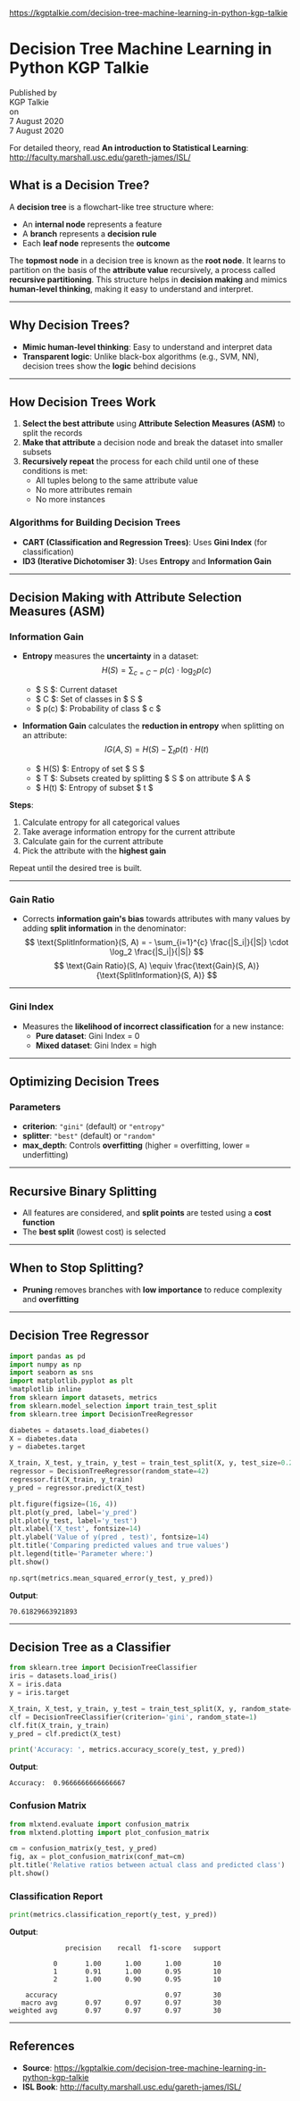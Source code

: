 https://kgptalkie.com/decision-tree-machine-learning-in-python-kgp-talkie

# Decision Tree Machine Learning in Python KGP Talkie

Published by  
KGP Talkie  
on  
7 August 2020  
7 August 2020  

For detailed theory, read **An introduction to Statistical Learning**:  
http://faculty.marshall.usc.edu/gareth-james/ISL/

## What is a Decision Tree?

A **decision tree** is a flowchart-like tree structure where:

- An **internal node** represents a feature  
- A **branch** represents a **decision rule**  
- Each **leaf node** represents the **outcome**  

The **topmost node** in a decision tree is known as the **root node**. It learns to partition on the basis of the **attribute value** recursively, a process called **recursive partitioning**. This structure helps in **decision making** and mimics **human-level thinking**, making it easy to understand and interpret.

---

## Why Decision Trees?

- **Mimic human-level thinking**: Easy to understand and interpret data  
- **Transparent logic**: Unlike black-box algorithms (e.g., SVM, NN), decision trees show the **logic** behind decisions  

---

## How Decision Trees Work

1. **Select the best attribute** using **Attribute Selection Measures (ASM)** to split the records  
2. **Make that attribute** a decision node and break the dataset into smaller subsets  
3. **Recursively repeat** the process for each child until one of these conditions is met:
   - All tuples belong to the same attribute value  
   - No more attributes remain  
   - No more instances  

### Algorithms for Building Decision Trees

- **CART (Classification and Regression Trees)**: Uses **Gini Index** (for classification)  
- **ID3 (Iterative Dichotomiser 3)**: Uses **Entropy** and **Information Gain**  

---

## Decision Making with Attribute Selection Measures (ASM)

### Information Gain

- **Entropy** measures the **uncertainty** in a dataset:  
  $$
  H(S) = \sum_{c=C} -p(c) \cdot \log_2 p(c)
  $$
  - $ S $: Current dataset  
  - $ C $: Set of classes in $ S $  
  - $ p(c) $: Probability of class $ c $  

- **Information Gain** calculates the **reduction in entropy** when splitting on an attribute:  
  $$
  IG(A,S) = H(S) - \sum_{t} p(t) \cdot H(t)
  $$
  - $ H(S) $: Entropy of set $ S $  
  - $ T $: Subsets created by splitting $ S $ on attribute $ A $  
  - $ H(t) $: Entropy of subset $ t $  

**Steps**:
1. Calculate entropy for all categorical values  
2. Take average information entropy for the current attribute  
3. Calculate gain for the current attribute  
4. Pick the attribute with the **highest gain**  

Repeat until the desired tree is built.

---

### Gain Ratio

- Corrects **information gain's bias** towards attributes with many values by adding **split information** in the denominator:  
  $$
  \text{SplitInformation}(S, A) = - \sum_{i=1}^{c} \frac{|S_i|}{|S|} \cdot \log_2 \frac{|S_i|}{|S|}
  $$
  $$
  \text{Gain Ratio}(S, A) \equiv \frac{\text{Gain}(S, A)}{\text{SplitInformation}(S, A)}
  $$

---

### Gini Index

- Measures the **likelihood of incorrect classification** for a new instance:  
  - **Pure dataset**: Gini Index = 0  
  - **Mixed dataset**: Gini Index = high  

---

## Optimizing Decision Trees

### Parameters

- **criterion**: `"gini"` (default) or `"entropy"`  
- **splitter**: `"best"` (default) or `"random"`  
- **max_depth**: Controls **overfitting** (higher = overfitting, lower = underfitting)  

---

## Recursive Binary Splitting

- All features are considered, and **split points** are tested using a **cost function**  
- The **best split** (lowest cost) is selected  

---

## When to Stop Splitting?

- **Pruning** removes branches with **low importance** to reduce complexity and **overfitting**  

---

## Decision Tree Regressor

```python
import pandas as pd
import numpy as np
import seaborn as sns
import matplotlib.pyplot as plt
%matplotlib inline
from sklearn import datasets, metrics
from sklearn.model_selection import train_test_split
from sklearn.tree import DecisionTreeRegressor

diabetes = datasets.load_diabetes()
X = diabetes.data
y = diabetes.target

X_train, X_test, y_train, y_test = train_test_split(X, y, test_size=0.2, random_state=42)
regressor = DecisionTreeRegressor(random_state=42)
regressor.fit(X_train, y_train)
y_pred = regressor.predict(X_test)

plt.figure(figsize=(16, 4))
plt.plot(y_pred, label='y_pred')
plt.plot(y_test, label='y_test')
plt.xlabel('X_test', fontsize=14)
plt.ylabel('Value of y(pred , test)', fontsize=14)
plt.title('Comparing predicted values and true values')
plt.legend(title='Parameter where:')
plt.show()

np.sqrt(metrics.mean_squared_error(y_test, y_pred))
```

**Output**:
```
70.61829663921893
```

---

## Decision Tree as a Classifier

```python
from sklearn.tree import DecisionTreeClassifier
iris = datasets.load_iris()
X = iris.data
y = iris.target

X_train, X_test, y_train, y_test = train_test_split(X, y, random_state=1, test_size=0.2, stratify=y)
clf = DecisionTreeClassifier(criterion='gini', random_state=1)
clf.fit(X_train, y_train)
y_pred = clf.predict(X_test)

print('Accuracy: ', metrics.accuracy_score(y_test, y_pred))
```

**Output**:
```
Accuracy:  0.9666666666666667
```

### Confusion Matrix

```python
from mlxtend.evaluate import confusion_matrix
from mlxtend.plotting import plot_confusion_matrix

cm = confusion_matrix(y_test, y_pred)
fig, ax = plot_confusion_matrix(conf_mat=cm)
plt.title('Relative ratios between actual class and predicted class')
plt.show()
```

### Classification Report

```python
print(metrics.classification_report(y_test, y_pred))
```

**Output**:
```
              precision    recall  f1-score   support

           0       1.00      1.00      1.00        10
           1       0.91      1.00      0.95        10
           2       1.00      0.90      0.95        10

    accuracy                           0.97        30
   macro avg       0.97      0.97      0.97        30
weighted avg       0.97      0.97      0.97        30
```

---

## References

- **Source**: https://kgptalkie.com/decision-tree-machine-learning-in-python-kgp-talkie  
- **ISL Book**: http://faculty.marshall.usc.edu/gareth-james/ISL/